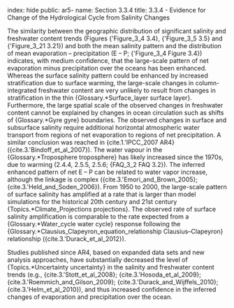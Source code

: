 index: hide
public: ar5-
name: Section 3.3.4
title: 3.3.4 - Evidence for Change of the Hydrological Cycle from Salinity Changes

The similarity between the geographic distribution of significant salinity and freshwater content trends (Figures {'Figure_3_4 3.4}, {'Figure_3_5 3.5} and {'Figure_3_21 3.21}) and both the mean salinity pattern and the distribution of mean evaporation – precipitation (E – P; {'Figure_3_4 Figure 3.4}) indicates, with medium confidence, that the large-scale pattern of net evaporation minus precipitation over the oceans has been enhanced. Whereas the surface salinity pattern could be enhanced by increased stratification due to surface warming, the large-scale changes in column-integrated freshwater content are very unlikely to result from changes in stratification in the thin {Glossary.*Surface_layer surface layer}. Furthermore, the large spatial scale of the observed changes in freshwater content cannot be explained by changes in ocean circulation such as shifts of {Glossary.*Gyre gyre} boundaries. The observed changes in surface and subsurface salinity require additional horizontal atmospheric water transport from regions of net evaporation to regions of net precipitation. A similar conclusion was reached in {cite.1.'IPCC_2007 AR4} ({cite.3.'Bindoff_et_al_2007}). The water vapour in the {Glossary.*Troposphere troposphere} has likely increased since the 1970s, due to warming (2.4.4, 2.5.5, 2.5.6; {FAQ_3_2 FAQ 3.2}). The inferred enhanced pattern of net E – P can be related to water vapor increase, although the linkage is complex ({cite.3.'Emori_and_Brown_2005}; {cite.3.'Held_and_Soden_2006}). From 1950 to 2000, the large-scale pattern of surface salinity has amplified at a rate that is larger than model simulations for the historical 20th century and 21st century {Topics.*Climate_Projections projections}. The observed rate of surface salinity amplification is comparable to the rate expected from a {Glossary.*Water_cycle water cycle} response following the {Glossary.*Clausius_Clapeyron_equation_relationship Clausius–Clapeyron} relationship ({cite.3.'Durack_et_al_2012}).

Studies published since AR4, based on expanded data sets and new analysis approaches, have substantially decreased the level of {Topics.*Uncertainty uncertainty} in the salinity and freshwater content trends (e.g., {cite.3.'Stott_et_al_2008}; {cite.3.'Hosoda_et_al_2009}; {cite.3.'Roemmich_and_Gilson_2009}; {cite.3.'Durack_and_Wijffels_2010}; {cite.3.'Helm_et_al_2010}), and thus increased confidence in the inferred changes of evaporation and precipitation over the ocean.
